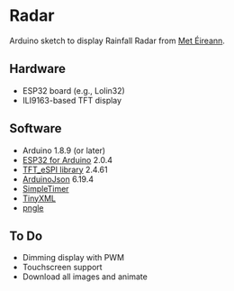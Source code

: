 # Radar
Arduino sketch to display Rainfall Radar from [Met Éireann](https://met.ie).

## Hardware

- ESP32 board (e.g., Lolin32)
- ILI9163-based TFT display

## Software

- Arduino 1.8.9 (or later)
- [ESP32 for Arduino](https://github.com/espressif/arduino-esp32) 2.0.4
- [TFT_eSPI library](https://github.com/Bodmer/TFT_eSPI) 2.4.61
- [ArduinoJson](http://arduinojson.org/) 6.19.4
- [SimpleTimer](https://github.com/schinken/SimpleTimer)
- [TinyXML](https://github.com/adafruit/TinyXML)
- [pngle](https://github.com/kikuchan/pngle)

## To Do

- Dimming display with PWM
- Touchscreen support
- Download all images and animate
